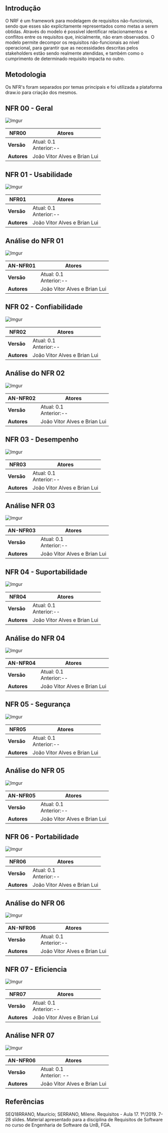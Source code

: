 
## Introdução

O NRF é um framework para modelagem de requisitos não-funcionais, sendo que esses são explicitamente representados como metas a serem obtidas. Através do modelo é possível identificar relacionamentos e conflitos entre os requisitos que, inicialmente, não eram observados. O modelo permite decompor os requisitos não-funcionais ao nível operacional, para garantir que as necessidades descritas pelos stakeholders estão sendo realmente atendidas, e também como o cumprimento de determinado requisito impacta no outro.

## Metodologia


Os NFR's foram separados por temas principais e foi utilizada a plataforma draw.io para criação dos mesmos.


## NFR 00 - Geral

![Imgur](https://i.imgur.com/wQ5SJ7d.png)

| **NFR00** | **Atores**    | 
|---------------|-----------------|
| **Versão**  | Atual: 0.1 </br>Anterior:-- | 
| **Autores**  | João Vitor Alves e Brian Lui | 

## NFR  01 - Usabilidade

![Imgur](https://i.imgur.com/VTUE4CP.jpg)

| **NFR01** | **Atores**    | 
|---------------|-----------------|
| **Versão**  | Atual: 0.1 </br>Anterior:-- | 
| **Autores**  | João Vitor Alves e Brian Lui | 

## Análise do NFR 01

![Imgur](https://i.imgur.com/ZzB3ly2.jpg)

| **AN-NFR01** | **Atores**    | 
|---------------|-----------------|
| **Versão**  | Atual: 0.1 </br>Anterior:-- | 
| **Autores** | João Vitor Alves e Brian Lui | 

## NFR 02 - Confiabilidade

![Imgur](https://i.imgur.com/uluZZpx.png)

| **NFR02** | **Atores**    | 
|---------------|-----------------|
| **Versão**  | Atual: 0.1 </br>Anterior:-- | 
| **Autores**  | João Vitor Alves e Brian Lui | 


## Análise do NFR 02

![Imgur](https://i.imgur.com/IbA0Psg.png)

| **AN-NFR02** | **Atores**    | 
|---------------|-----------------|
| **Versão**  | Atual: 0.1 </br>Anterior:-- | 
| **Autores** | João Vitor Alves e Brian Lui | 


## NFR 03 - Desempenho

![Imgur](https://i.imgur.com/tR4LG67.png)

| **NFR03** | **Atores**    | 
|---------------|-----------------|
| **Versão**  | Atual: 0.1 </br>Anterior:-- | 
| **Autores**  | João Vitor Alves e Brian Lui | 

## Análise NFR 03

![Imgur](https://i.imgur.com/F4UUxoo.png)


| **AN-NFR03** | **Atores**    | 
|---------------|-----------------|
| **Versão**  | Atual: 0.1 </br>Anterior:-- | 
| **Autores** | João Vitor Alves e Brian Lui | 



## NFR 04 - Suportabilidade

![Imgur](https://i.imgur.com/kcNO8ZX.png)

| **NFR04** | **Atores**    | 
|---------------|-----------------|
| **Versão**  | Atual: 0.1 </br>Anterior:-- | 
| **Autores**  | João Vitor Alves e Brian Lui | 

## Análise do NFR 04

![Imgur](https://i.imgur.com/O2Jjayh.png)


| **AN-NFR04** | **Atores**    | 
|---------------|-----------------|
| **Versão**  | Atual: 0.1 </br>Anterior:-- | 
| **Autores** | João Vitor Alves e Brian Lui | 

## NFR 05 - Segurança

![Imgur](https://i.imgur.com/y5TwWac.png)

| **NFR05** | **Atores**    | 
|---------------|-----------------|
| **Versão**  | Atual: 0.1 </br>Anterior:-- | 
| **Autores**  | João Vitor Alves e Brian Lui | 

## Análise do NFR 05
![Imgur](https://i.imgur.com/DemPHt6.png)


| **AN-NFR05** | **Atores**    | 
|---------------|-----------------|
| **Versão**  | Atual: 0.1 </br>Anterior:-- | 
| **Autores** | João Vitor Alves e Brian Lui | 


## NFR 06 - Portabilidade
![Imgur](https://i.imgur.com/4vjWIxM.png)

| **NFR06** | **Atores**    | 
|---------------|-----------------|
| **Versão**  | Atual: 0.1 </br>Anterior:-- | 
| **Autores**  | João Vitor Alves e Brian Lui | 

## Análise do NFR 06

![Imgur](https://i.imgur.com/ueIhCz3.png)

| **AN-NFR06** | **Atores**    | 
|---------------|-----------------|
| **Versão**  | Atual: 0.1 </br>Anterior:-- | 
| **Autores** | João Vitor Alves e Brian Lui | 




## NFR 07 - Eficiencia

![Imgur](https://i.imgur.com/PH7vTRh.png)

| **NFR07** | **Atores**    | 
|---------------|-----------------|
| **Versão**  | Atual: 0.1 </br>Anterior:-- | 
| **Autores**  | João Vitor Alves e Brian Lui | 

## Análise NFR 07

![Imgur](https://i.imgur.com/7R0rvr1.png)

| **AN-NFR06** | **Atores**    |
|---------------|-----------------|
| **Versão**  | Atual: 0.1 </br>Anterior: --
| **Autores** | João Vitor Alves e Brian Lui |

## Referências

SEQ18RRANO, Maurício; SERRANO, Milene. Requisitos - Aula 17. 1º/2019. 7-28 slides. Material apresentado para a disciplina de Requisitos de Software no curso de Engenharia de Software da UnB, FGA.
